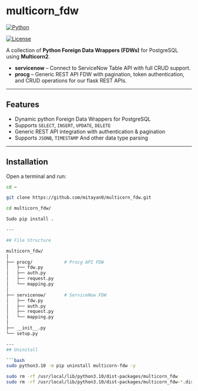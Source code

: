 # multicorn_fdw

[![Python](https://img.shields.io/badge/python-3.10+-blue.svg)](https://www.python.org/)

[![License](https://img.shields.io/badge/license-MIT-green.svg)](LICENSE)

A collection of **Python Foreign Data Wrappers (FDWs)** for PostgreSQL using **Multicorn2**.  

- **servicenow** – Connect to ServiceNow Table API with full CRUD support.  
- **procg** – Generic REST API FDW with pagination, token authentication, and CRUD operations for our flask REST APIs.

---

## Features

- Dynamic python Foreign Data Wrappers for PostgreSQL
- Supports `SELECT`, `INSERT`, `UPDATE`, `DELETE`
- Generic REST API integration with authentication & pagination
- Supports `JSONB`, `TIMESTAMP` And other data type parsing

---

## Installation

Open a terminal and run:

```bash
cd ~

git clone https://github.com/mitayan0/multicorn_fdw.git

cd multicorn_fdw/

Sudo pip install .

---

## File Structure

multicorn_fdw/
│
├── procg/            # Procg API FDW
│   ├── fdw.py
│   ├── auth.py
│   ├── request.py
│   └── mapping.py
│
├── servicenow/       # ServiceNow FDW
│   ├── fdw.py
│   ├── auth.py
│   ├── request.py
│   └── mapping.py
│
├── __init__.py
└── setup.py

---
## Uninstall

```bash
sudo python3.10 -m pip uninstall multicorn-fdw -y

sudo rm -rf /usr/local/lib/python3.10/dist-packages/multicorn_fdw
sudo rm -rf /usr/local/lib/python3.10/dist-packages/multicorn_fdw-*.dist-info
